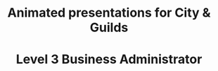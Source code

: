 <h1 align="center"> Animated presentations for City & Guilds </h1>
<h1 align="center"> Level 3 Business Administrator </h1>

